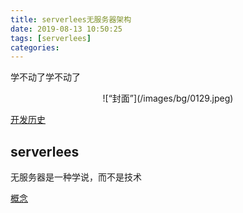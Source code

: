 ```yaml
---
title: serverlees无服务器架构
date: 2019-08-13 10:50:25
tags: [serverlees]
categories:
---
```



学不动了学不动了

<div align=center>
![“封面”](/images/bg/0129.jpeg)
</div>

<!--more-->

[开发历史](https://mp.weixin.qq.com/s/6lULH06QfNx0FOMwAglZGg)

## serverlees

无服务器是一种学说，而不是技术

[概念](https://www.jdon.com/soa/serverless.html)




